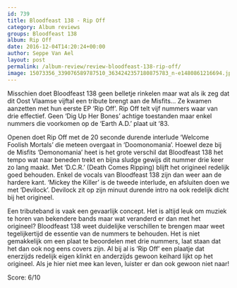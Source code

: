 ```yaml
---
id: 739
title: Bloodfeast 138 - Rip Off
category: Album reviews
groups: Bloodfeast 138
album: Rip Off
date: 2016-12-04T14:20:24+00:00
author: Seppe Van Ael
layout: post
permalink: /album-review/review-bloodfeast-138-rip-off/
image: 15073356_339076589787510_3634242357180875783_n-e1480861216694.jpg
---
```

Misschien doet Bloodfeast 138 geen belletje rinkelen maar wat als ik zeg dat dit Oost Vlaamse vijftal een tribute brengt aan de Misfits… Ze kwamen aanzetten met hun eerste EP ‘Rip Off’. Rip Off telt vijf nummers waar van drie effectief. Geen ‘Dig Up Her Bones’ achtige toestanden maar enkel nummers die voorkomen op de ‘Earth A.D.’ plaat uit ‘83.

Openen doet Rip Off met de 20 seconde durende interlude ‘Welcome Foolish Mortals’ die meteen overgaat in ‘Doomonomania’. Hoewel deze bij de Misfits ‘Demonomania’ heet is het grote verschil dat Bloodfeast 138 het tempo wat naar beneden trekt en bijna sludge gewijs dit nummer drie keer zo lang maakt. Met ‘D.C.R.’ (Death Comes Ripping) blijft het origineel redelijk goed behouden. Enkel de vocals van Bloodfeast 138 zijn dan weer aan de hardere kant. ‘Mickey the Killer’ is de tweede interlude, en afsluiten doen we met ‘Devilock’. Devilock zit op zijn minuut durende intro na ook redelijk dicht bij het origineel.

Een tributeband is vaak een gevaarlijk concept. Het is altijd leuk om muziek te horen van bekendere bands maar wat veranderd er dan met het origineel? Bloodfeast 138 weet duidelijke verschillen te brengen maar weet tegelijkertijd de essentie van de nummers te behouden. Het is niet gemakkelijk om een plaat te beoordelen met drie nummers, laat staan dat het dan ook nog eens covers zijn. Al bij al is ‘Rip Off’ een plaatje dat enerzijds redelijk eigen klinkt en anderzijds gewoon keihard lijkt op het origineel. Als je hier niet mee kan leven, luister er dan ook gewoon niet naar!

Score: 6/10

&nbsp;
